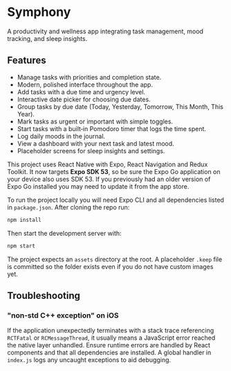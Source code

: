 # Symphony

A productivity and wellness app integrating task management, mood tracking, and sleep insights.

## Features
- Manage tasks with priorities and completion state.
- Modern, polished interface throughout the app.
- Add tasks with a due time and urgency level.
- Interactive date picker for choosing due dates.
- Group tasks by due date (Today, Yesterday, Tomorrow, This Month, This Year).
- Mark tasks as urgent or important with simple toggles.
- Start tasks with a built‑in Pomodoro timer that logs the time spent.
- Log daily moods in the journal.
- View a dashboard with your next task and latest mood.
- Placeholder screens for sleep insights and settings.

This project uses React Native with Expo, React Navigation and Redux Toolkit. It now targets **Expo SDK&nbsp;53**, so be sure the Expo Go application on your device also uses SDK&nbsp;53. If you previously had an older version of Expo Go installed you may need to update it from the app store.

To run the project locally you will need Expo CLI and all dependencies listed in `package.json`. After cloning the repo run:

```bash
npm install
```

Then start the development server with:

```bash
npm start
```

The project expects an `assets` directory at the root. A placeholder `.keep` file is committed so the folder exists even if you do not have custom images yet.

## Troubleshooting

### "non-std C++ exception" on iOS

If the application unexpectedly terminates with a stack trace referencing
`RCTFatal` or `RCMessageThread`, it usually means a JavaScript error reached the
native layer unhandled. Ensure runtime errors are handled by React components
and that all dependencies are installed. A global handler in `index.js` logs any
uncaught exceptions to aid debugging.

